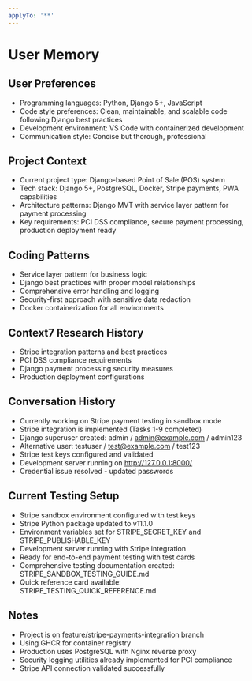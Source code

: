 ```yaml
---
applyTo: '**'
---
```


# User Memory

## User Preferences
- Programming languages: Python, Django 5+, JavaScript
- Code style preferences: Clean, maintainable, and scalable code following Django best practices
- Development environment: VS Code with containerized development
- Communication style: Concise but thorough, professional

## Project Context
- Current project type: Django-based Point of Sale (POS) system
- Tech stack: Django 5+, PostgreSQL, Docker, Stripe payments, PWA capabilities
- Architecture patterns: Django MVT with service layer pattern for payment processing
- Key requirements: PCI DSS compliance, secure payment processing, production deployment ready

## Coding Patterns
- Service layer pattern for business logic
- Django best practices with proper model relationships
- Comprehensive error handling and logging
- Security-first approach with sensitive data redaction
- Docker containerization for all environments

## Context7 Research History
- Stripe integration patterns and best practices
- PCI DSS compliance requirements
- Django payment processing security measures
- Production deployment configurations

## Conversation History
- Currently working on Stripe payment testing in sandbox mode
- Stripe integration is implemented (Tasks 1-9 completed) 
- Django superuser created: admin / admin@example.com / admin123
- Alternative user: testuser / test@example.com / test123
- Stripe test keys configured and validated
- Development server running on http://127.0.0.1:8000/
- Credential issue resolved - updated passwords

## Current Testing Setup
- Stripe sandbox environment configured with test keys
- Stripe Python package updated to v11.1.0
- Environment variables set for STRIPE_SECRET_KEY and STRIPE_PUBLISHABLE_KEY
- Development server running with Stripe integration
- Ready for end-to-end payment testing with test cards
- Comprehensive testing documentation created: STRIPE_SANDBOX_TESTING_GUIDE.md
- Quick reference card available: STRIPE_TESTING_QUICK_REFERENCE.md

## Notes
- Project is on feature/stripe-payments-integration branch
- Using GHCR for container registry
- Production uses PostgreSQL with Nginx reverse proxy
- Security logging utilities already implemented for PCI compliance
- Stripe API connection validated successfully
